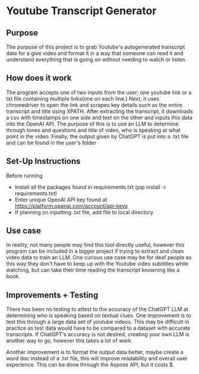 # Youtube Transcript Generator

## Purpose

The purpose of this project is to grab Youtube's autogenerated transcript data for a give video and format it in a way that someone can read it and understand everything that is going on without needing to watch or listen. 

## How does it work

The program accepts one of two inputs from the user; one youtube link or a txt file containing multiple links(one on each line.) Next, it uses chromedriver to open the link and scrapes key details such as the entire transcript and title using XPATH. After extracting the transcript, it downloads a csv with timestamps on one side and text on the other and inputs this data into the OpenAI API. The purpose of this is to use an LLM to determine through tones and questions and title of video, who is speaking at what point in the video. Finally, the output given by ChatGPT is put into a .txt file and can be found in the user's folder

## Set-Up Instructions

Before running 
- Install all the packages found in requirements.txt (pip install -r requirements.txt) 
- Enter unique OpenAI API key found at https://platform.openai.com/account/api-keys
- If planning on inputting .txt file, add file to local directory

## Use case

In reality, not many people may find this tool directly useful, however this program can be included in a bigger project if trying to extract and clean video data to train an LLM. One curious use case may be for deaf people as this way they don't have to keep up with the Youtube video subititles while watching, but can take their time reading the transcript knowning like a book.

## Improvements + Testing

There has been no testing to attest to the accuracy of the ChatGPT LLM at determining who is speaking based on textual clues. One improvement is to test this through a large data set of youtube videos. This may be difficult in practice as test data would have to be compared to a dataset with accurate transcripts. If ChatGPT's accuracy is not desired, creating your own LLM is another way to go, however this takes a lot of work. 

Another improvement is to format the output data better, maybe create a word doc instead of a .txt file, this will improve readability and overall user experience. This can be done through the Aspose API, but it costs $.

